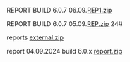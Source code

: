 
REPORT BUILD 6.0.7 06.09.[REP1.zip](https://github.com/user-attachments/files/16903413/REP1.zip)


REPORT BUILD 6.0.7 05.09.[REP.zip](https://github.com/user-attachments/files/16883854/REP.zip)
24# 

reports
[external.zip](https://github.com/user-attachments/files/16843755/external.zip)

report 04.09.2024 build 6.0.x
[report.zip](https://github.com/user-attachments/files/16860883/report.zip)

